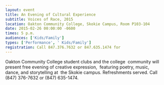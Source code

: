 ```yaml
---
layout: event
title: An Evening of Cultural Experience
subtitle: Voices of Race, 2015
location: Oakton Community College, Skokie Campus, Room P103-104
date: 2015-02-26 00:00:00 -0600
times: 5 p.m.
audiences: ['Kids/Family']
types: ['Performance', ' Kids/Family']
registration: Call 847.376.7632 or 847.635.1474 for
---
```

Oakton Community College student clubs and the college  community will present free evening of creative expression,  featuring poetry, music, dance, and storytelling at  the Skokie campus. Refreshments served. Call (847) 376-7632 or (847) 635-1474.
